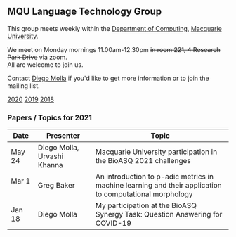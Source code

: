 
## MQU Language Technology Group


This group meets weekly within the
[Department of Computing](http://comp.mq.edu.au), [Macquarie University](https://www.mq.edu.au/).

We meet on Monday mornings 11.00am-12.30pm <s>in room 221, 4 Research Park Drive</s> via zoom.  
All are welcome to join us.

Contact [Diego Molla](http://web.science.mq.edu.au/~diego/) if you'd like to get more information or to join the mailing list. 

[2020](/2020/README.md) [2019](/2019/README.md) [2018](/2018/README.md)

### Papers / Topics for 2021

Date | Presenter | Topic
----- | --------- | -----
May 24 &nbsp;&nbsp; | Diego Molla, Urvashi Khanna | Macquarie University participation in the BioASQ 2021 challenges
Mar 1 &nbsp;&nbsp; | Greg Baker | An introduction to p-adic metrics in machine learning and their application to computational morphology
Jan 18 &nbsp;&nbsp; | Diego Molla | My participation at the BioASQ Synergy Task: Question Answering for COVID-19
